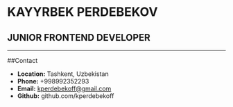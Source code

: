 # KAYYRBEK PERDEBEKOV

## JUNIOR FRONTEND DEVELOPER

---

##Contact

- **Location:** Tashkent, Uzbekistan
- **Phone:** +998992352293
- **Email:** kperdebekoff@gmail.com
- **Github:** github.com/kperdebekoff
